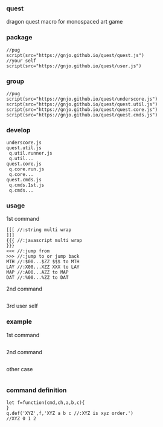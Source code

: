 ### quest
dragon quest macro for monospaced art game

### package
```
//pug
script(src="https://gnjo.github.io/quest/quest.js")
//your self
script(src="https://gnjo.github.io/quest/user.js")
```

### group
```
//pug
script(src="https://gnjo.github.io/quest/underscore.js")
script(src="https://gnjo.github.io/quest/quest.util.js")
script(src="https://gnjo.github.io/quest/quest.core.js")
script(src="https://gnjo.github.io/quest/quest.cmds.js")
```
### develop
```
underscore.js
quest.util.js
 q.util.runner.js
 q.util...
quest.core.js
 q.core.run.js
 q.core...
quest.cmds.js
 q.cmds.1st.js
 q.cmds...
```

### usage
1st command
```
[[[ //:string multi wrap
]]]
{{{ //:javascript multi wrap
}}}
<<< //:jump from
>>> //:jump to or jump back
MTH //:$00...$ZZ $$$ to MTH
LAY //:X00...XZZ XXX to LAY
MAP //:A00...AZZ to MAP
DAT //:%00...%ZZ to DAT
```
2nd command
```
```
3rd user self

### example
1st command
```
```
2nd command
```
```
other case
```
```
### command definition
```
let f=function(cmd,ch,a,b,c){
}
q.def('XYZ',f,'XYZ a b c //:XYZ is xyz order.')
//XYZ 0 1 2
```
